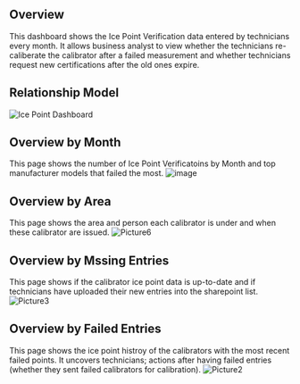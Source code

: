 ## Overview
 
This dashboard shows the Ice Point Verification data entered by technicians every month. It allows business analyst to view whether the technicians re-caliberate the calibrator after a failed measurement and whether technicians request new certifications after the old ones expire.
## Relationship Model
![Ice Point Dashboard ](https://github.com/user-attachments/assets/6454b0ef-ce66-4403-b9c0-a07479c8f97e)


## Overview by Month
This page shows the number of Ice Point Verificatoins by Month and top manufacturer models that failed the most.
![image](https://github.com/user-attachments/assets/04bf346d-3bb5-4869-bc9e-ddf7f215f875)

## Overview by Area
This page shows the area and person each calibrator is under and when these calibrator are issued.
![Picture6](https://github.com/user-attachments/assets/85d8d09b-6844-415c-8e82-c33ba4ee24d0)

## Overview by Mssing Entries
This page shows if the calibrator ice point data is up-to-date and if technicians have uploaded their new entries into the sharepoint list.
 ![Picture3](https://github.com/user-attachments/assets/d699e481-6ec4-4f8b-9e1a-438d87618dda)

## Overview by Failed Entries
This page shows the ice point histroy of the calibrators with the most recent failed points. It uncovers technicians; actions after having failed entries (whether they sent failed calibrators for calibration). 
![Picture2](https://github.com/user-attachments/assets/ae4105d8-6ba2-443e-93b8-2e5c965014bb)
